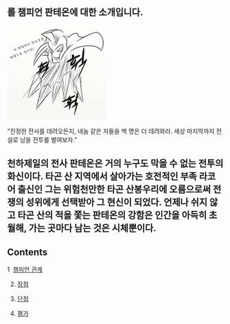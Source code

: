 롤 챔피언 판테온에 대한 소개입니다.
----
![Pantheon_default_skin](image/README.jpeg)

"진정한 전사를 데려오든지, 네놈 같은 자들을 백 명은 더 데려와라. 세상 마지막까지 전설로 남을 전투를 벌여보자."

천하제일의 전사 판테온은 거의 누구도 막을 수 없는 전투의 화신이다. 타곤 산 지역에서 살아가는 호전적인 부족 라코어 출신인 그는 위험천만한 타곤 산봉우리에 오름으로써 전쟁의 성위에게 선택받아 그 현신이 되었다. 언제나 쉬지 않고 타곤 산의 적을 쫓는 판테온의 강함은 인간을 아득히 초월해, 가는 곳마다 남는 것은 시체뿐이다.
-

## Contents

1  [챔피언 관계](Relationship.md "Relationship")

2. [장점](Advantage.md "Advantage")

3. [단점](Shortcoming.md "Shortcoming")

4. [평가](Shortcoming.md "Shortcoming")

	

